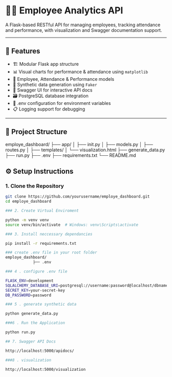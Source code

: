 # 🧑‍💼 Employee Analytics API

A Flask-based RESTful API for managing employees, tracking attendance and performance, with visualization and Swagger documentation support.

---

## 🚀 Features

- 🏗️ Modular Flask app structure
- 📊 Visual charts for performance & attendance using `matplotlib`
- 👥 Employee, Attendance & Performance models
- 🧪 Synthetic data generation using `Faker`
- 📄 Swagger UI for interactive API docs
- 🗃️ PostgreSQL database integration
- 📁 .env configuration for environment variables
- 📋 Logging support for debugging

---

## 📁 Project Structure

employe_dashboard/ 
    ├── app/ │ 
    ├── init.py │ 
    ├── models.py │ 
    ├── routes.py │ 
 ├── templates/ 
 │ └── visualization.html 
 ├── generate_data.py 
 ├── run.py 
 ├── .env 
 ├── requirements.txt
└── README.md

## ⚙️ Setup Instructions

### 1. Clone the Repository

```bash
git clone https://github.com/yourusername/employe_dashboard.git
cd employe_dashboard

### 2. Create Virtual Enviroment

python -m venv venv
source venv/bin/activate  # Windows: venv\Scripts\activate

### 3. Install neccessary dependancies

pip install -r requirements.txt

### create .env file in your root folder
employe_dashboard/ 
            ├── .env 

### 4 . configure .env file

FLASK_ENV=development
SQLALCHEMY_DATABASE_URI=postgresql://username:password@localhost/dbname
SECRET_KEY=your-secret-key
DB_PASSWORD=password

### 5 . generate synthetic data

python generate_data.py

###6 . Run the Application

python run.py

## 7. Swagger API Docs

http://localhost:5000/apidocs/

###8 . visualization

http://localhost:5000/visualization




